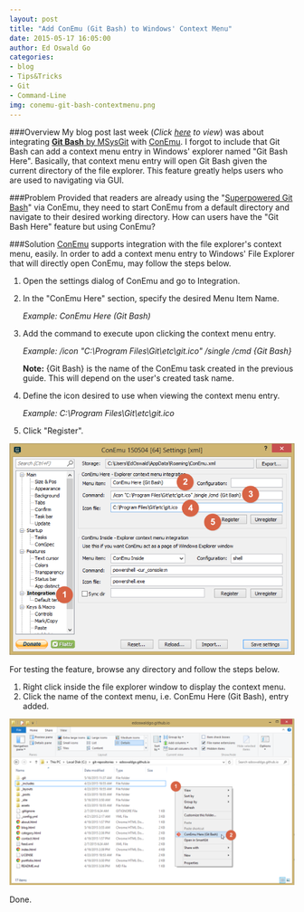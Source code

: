 ```yaml
---
layout: post
title: "Add ConEmu (Git Bash) to Windows' Context Menu"
date: 2015-05-17 16:05:00
author: Ed Oswald Go
categories:
- blog
- Tips&Tricks
- Git
- Command-Line
img: conemu-git-bash-contextmenu.png
---
```


###Overview
My blog post last week (*Click [here][superpowered-gitbash] to view*) was about integrating [<b>Git Bash</b> by MSysGit][msysgit] with [ConEmu][conemu]. I forgot to include that Git Bash can add a context menu entry in Windows' explorer named "Git Bash Here". Basically, that context menu entry will open Git Bash given the current directory of the file explorer. This feature greatly helps users who are used to navigating via GUI.

###Problem
Provided that readers are already using the "[Superpowered Git Bash][superpowered-gitbash]" via ConEmu, they need to start ConEmu from a default directory and navigate to their desired working directory. How can users have the "Git Bash Here" feature but using ConEmu?

###Solution
[ConEmu][conemu] supports integration with the file explorer's context menu, easily. In order to add a context menu entry to Windows' File Explorer that will directly open ConEmu, may follow the steps below.

1. Open the settings dialog of ConEmu and go to Integration.
2. In the "ConEmu Here" section, specify the desired Menu Item Name.  

    *Example: ConEmu Here (Git Bash)*

3. Add the command to execute upon clicking the context menu entry.

    *Example: /icon "C:\Program Files\Git\etc\git.ico" /single /cmd {Git Bash}* 
   
    **Note:** {Git Bash} is the name of the ConEmu task created in the previous guide. This will depend on the user's created task name.

4. Define the icon desired to use when viewing the context menu entry. 

    *Example: C:\Program Files\Git\etc\git.ico*

5. Click "Register".

![alt text](/assets/img/blog/conemu-git-bash-contextmenu/conemu-settings.png "ConEmu Settings")


For testing the feature, browse any directory and follow the steps below.

1. Right click inside the file explorer window to display the context menu.
2. Click the name of the context menu, i.e. ConEmu Here (Git Bash), entry added.

![alt text](/assets/img/blog/conemu-git-bash-contextmenu/conemu-contextmenu.png "ConEmu Here (Git Bash)")

Done.

[conemu]: http://conemu.github.io/
[msysgit]: https://msysgit.github.io/
[superpowered-gitbash]: /blog/tips&amp;tricks/git/command-line/superpowered-git-bash